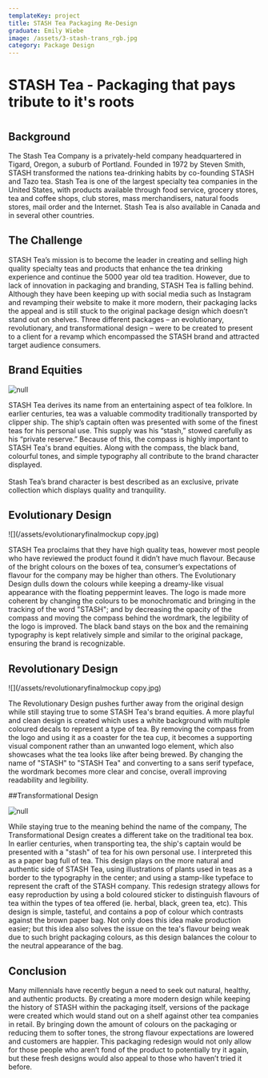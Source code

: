 ```yaml
---
templateKey: project
title: STASH Tea Packaging Re-Design
graduate: Emily Wiebe
image: /assets/3-stash-trans_rgb.jpg
category: Package Design
---
```

# STASH Tea - Packaging that pays tribute to it's roots

# 

## Background

The Stash Tea Company is a privately-held company headquartered in Tigard, Oregon, a suburb of Portland. Founded in 1972 by Steven Smith, STASH transformed the nations tea-drinking habits by co-founding STASH and Tazo tea. Stash Tea is one of the largest specialty tea companies in the United States, with products available through food service, grocery stores, tea and coffee shops, club stores, mass merchandisers, natural foods stores, mail order and the Internet. Stash Tea is also available in Canada and in several other countries.

## The Challenge

STASH Tea’s mission is to become the leader in creating and selling high quality specialty teas and products that enhance the tea drinking experience and continue the 5000 year old tea tradition. However, due to lack of innovation in packaging and branding, STASH Tea is falling behind. Although they have been keeping up with social media such as Instagram and revamping their website to make it more modern, their packaging lacks the appeal and is still stuck to the original package design which doesn’t stand out on shelves. Three different packages – an evolutionary, revolutionary, and transformational design – were to be created to present to a client for a revamp which encompassed the STASH brand and attracted target audience consumers.

## Brand Equities

![null](/assets/brandequities.png)

STASH Tea derives its name from an entertaining aspect of tea folklore. In earlier centuries, tea was a valuable commodity traditionally transported by clipper ship. The ship’s captain often was presented with some of the finest teas for his personal use. This supply was his “stash,” stowed carefully as his “private reserve.” Because of this, the compass is highly important to STASH Tea's brand equities. Along with the compass, the black band, colourful tones, and simple typography all contribute to the brand character displayed.\
\
Stash Tea’s brand character is best described as an exclusive, private collection which displays quality and tranquility.

## Evolutionary Design

![](/assets/evolutionaryfinalmockup copy.jpg)

STASH Tea proclaims that they have high quality teas, however most people who have reviewed the product found it didn’t have much flavour. Because of the bright colours on the boxes of tea, consumer’s expectations of flavour for the company may be higher than others. The Evolutionary Design dulls down the colours while keeping a dreamy-like visual appearance with the floating peppermint leaves. The logo is made more coherent by changing the colours to be monochromatic and bringing in the tracking of the word "STASH"; and by decreasing the opacity of the compass and moving the compass behind the wordmark, the legibility of the logo is improved. The black band stays on the box and the remaining typography is kept relatively simple and similar to the original package, ensuring the brand is recognizable.

## Revolutionary Design

![](/assets/revolutionaryfinalmockup copy.jpg)

The Revolutionary Design pushes further away from the original design while still staying true to some STASH Tea's brand equities. A more playful and clean design is created which uses a white background with multiple coloured decals to represent a type of tea. By removing the compass from the logo and using it as a coaster for the tea cup, it becomes a supporting visual component rather than an unwanted logo element, which also showcases what the tea looks like after being brewed. By changing the name of "STASH" to "STASH Tea" and converting to a sans serif typeface, the wordmark becomes more clear and concise, overall improving readability and legibility.

\##Transformational Design

![null](/assets/3-stash-trans_rgb.jpg)

While staying true to the meaning behind the name of the company, The Transformational Design creates a different take on the traditional tea box. In earlier centuries, when transporting tea, the ship's captain would be presented with a "stash" of tea for his own personal use. I interpreted this as a paper bag full of tea. This design plays on the more natural and authentic side of STASH Tea, using illustrations of plants used in teas as a border to the typography in the center; and using a stamp-like typeface to represent the craft of the STASH company. This redesign strategy allows for easy reproduction by using a bold coloured sticker to distinguish flavours of tea within the types of tea offered (ie. herbal, black, green tea, etc). This design is simple, tasteful, and contains a pop of colour which contrasts against the brown paper bag. Not only does this idea make production easier; but this idea also solves the issue on the tea's flavour being weak due to such bright packaging colours, as this design balances the colour to the neutral appearance of the bag.

## Conclusion

Many millennials have recently begun a need to seek out natural, healthy, and authentic products. By creating a more modern design while keeping the history of STASH within the packaging itself, versions of the package were created which would stand out on a shelf against other tea companies in retail. By bringing down the amount of colours on the packaging or reducing them to softer tones, the strong flavour expectations are lowered and customers are happier. This packaging redesign would not only allow for those people who aren’t fond of the product to potentially try it again, but these fresh designs would also appeal to those who haven’t tried it before.
